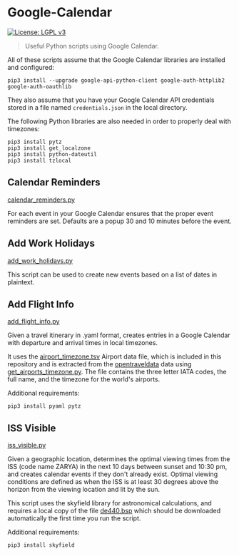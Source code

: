 # Google-Calendar
[![License: LGPL v3](https://img.shields.io/badge/License-LGPL_v3-blue.svg)](https://www.gnu.org/licenses/lgpl-3.0)

> Useful Python scripts using Google Calendar.



All of these scripts assume that the Google Calendar libraries are installed and configured:
```
pip3 install --upgrade google-api-python-client google-auth-httplib2 google-auth-oauthlib
```

They also assume that you have your Google Calendar API credentials stored in a file named `credentials.json` in the local directory.

The following Python libraries are also needed in order to properly deal with timezones:
```
pip3 install pytz
pip3 install get_localzone
pip3 install python-dateutil
pip3 install tzlocal 
```


## Calendar Reminders

[calendar_reminders.py](https://github.com/Christophe-Gauge/Google-Calendar/blob/main/calendar_reminders.py)

For each event in your Google Calendar ensures that the proper event reminders are set. Defaults are a popup 30 and 10 minutes before the event.




## Add Work Holidays

[add_work_holidays.py](https://github.com/Christophe-Gauge/Google-Calendar/blob/main/add_work_holidays.py)

This script can be used to create new events based on a list of dates in plaintext.



## Add Flight Info

[add_flight_info.py](https://github.com/Christophe-Gauge/Google-Calendar/blob/main/add_flight_info.py)

Given a travel itinerary in .yaml format, creates entries in a Google Calendar with departure and arrival times in local timezones.

It uses the [airport_timezone.tsv](https://github.com/Christophe-Gauge/Google-Calendar/blob/main/airport_timezone.tsv) Airport data file, which is included in this repository and is extracted from the [opentraveldata](https://github.com/opentraveldata/opentraveldata) data using [get_airports_timezone.py](https://github.com/Christophe-Gauge/Google-Calendar/blob/main/get_airports_timezone.py). The file contains the three letter IATA codes, the full name, and the timezone for the world's airports.



Additional requirements:
```
pip3 install pyaml pytz
```


## ISS Visible

[iss_visible.py](https://github.com/Christophe-Gauge/Google-Calendar/blob/main/iss_visible.py)

Given a geographic location, determines the optimal viewing times from the ISS (code name ZARYA) in the next 10 days between sunset and 10:30 pm, and creates calendar events if they don't already exist.
Optimal viewing conditions are defined as when the ISS is at least 30 degrees above the horizon from the viewing location and lit by the sun.

This script uses the skyfield library for astronomical calculations, and requires a local copy of the file [de440.bsp](https://rhodesmill.org/skyfield/planets.html#ephemeris-download-links) which should be downloaded automatically the first time you run the script.


Additional requirements:
```
pip3 install skyfield
```
